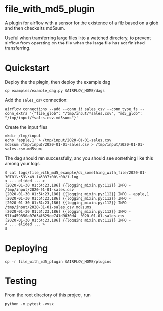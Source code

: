 # file_with_md5_plugin

A plugin for airflow with a sensor for the existence of a file based on a glob and then checks its md5sum.

Useful when transferring large files into a watched directory, to prevent airflow from operating on the file when the large file has not finished transferring.

# Quickstart

Deploy the the plugin, then deploy the example dag

```
cp examples/example_dag.py $AIRFLOW_HOME/dags
```

Add the `sales_csv` connection:

```
airflow connections --add --conn_id sales_csv --conn_type fs --conn_extra '{"file_glob": "/tmp/input/*sales.csv", "md5_glob": "/tmp/input/*sales.csv.md5sums"}'
```

Create the input files

```
mkdir /tmp/input
echo 'apple,1' > /tmp/input/2020-01-01-sales.csv
md5sum /tmp/input/2020-01-01-sales.csv > /tmp/input/2020-01-01-sales.csv.md5sums
```

The dag should run successfully, and you should see something like this among your logs

```
$ cat logs/file_with_md5_example/do_something_with_file/2020-01-30T01\:53\:49.143837+00\:00/1.log
< ... elided ... >
[2020-01-30 01:54:23,186] {{logging_mixin.py:112}} INFO - /tmp/input/2020-01-01-sales.csv
[2020-01-30 01:54:23,186] {{logging_mixin.py:112}} INFO - apple,1
[2020-01-30 01:54:23,186] {{logging_mixin.py:112}} INFO -
[2020-01-30 01:54:23,186] {{logging_mixin.py:112}} INFO - /tmp/input/2020-01-01-sales.csv.md5sums
[2020-01-30 01:54:23,186] {{logging_mixin.py:112}} INFO - 97fa459850a07d34f629ee741d9030d4  2020-01-01-sales.csv
[2020-01-30 01:54:23,186] {{logging_mixin.py:112}} INFO -
< ... elided ... >
$
```

# Deploying

```
cp -r file_with_md5_plugin $AIRFLOW_HOME/plugins
```

# Testing

From the root directory of this project, run

```
python -m pytest -vvsx
```
